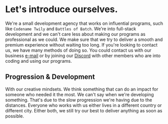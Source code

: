 # Let's introduce ourselves.

We're a small development agency that works on influential programs, such like ``Codename Twily`` and ``Battles of Batch``. We're into full-stack development and we can't care less about making our programs as professional as we could. We make sure that we try to deliver a smooth and premium experience without waiting too long. If you're looking to contact us, we have many methods of doing so. You could contact us with our business [e-mail](mailto:contact@htssoft.tk) or by joining our [Discord](https://discord.gg/65cCdsHe5k) with other members who are into coding and using our programs.

## Progression & Development

With our creative mindsets. We think something that can do an impact for someone who needed it the most. We can't say when we're developing something. That's due to the slow progression we're having due to the distances. Everyone who works with us either lives in a different country or different city. Either both, we still try our best to deliver anything as soon as possible.
